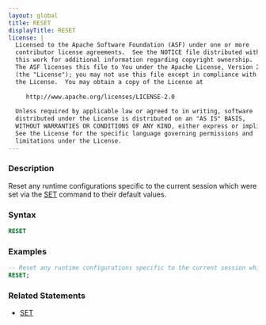 ```yaml
---
layout: global
title: RESET
displayTitle: RESET
license: |
  Licensed to the Apache Software Foundation (ASF) under one or more
  contributor license agreements.  See the NOTICE file distributed with
  this work for additional information regarding copyright ownership.
  The ASF licenses this file to You under the Apache License, Version 2.0
  (the "License"); you may not use this file except in compliance with
  the License.  You may obtain a copy of the License at
 
     http://www.apache.org/licenses/LICENSE-2.0
 
  Unless required by applicable law or agreed to in writing, software
  distributed under the License is distributed on an "AS IS" BASIS,
  WITHOUT WARRANTIES OR CONDITIONS OF ANY KIND, either express or implied.
  See the License for the specific language governing permissions and
  limitations under the License.
---
```


### Description

Reset any runtime configurations specific to the current session which were set via the [SET](sql-ref-syntax-aux-conf-mgmt-set.html) command to their default values.

### Syntax

```sql
RESET
```

### Examples

```sql
-- Reset any runtime configurations specific to the current session which were set via the SET command to their default values.
RESET;
```

### Related Statements

* [SET](sql-ref-syntax-aux-conf-mgmt-set.html)
